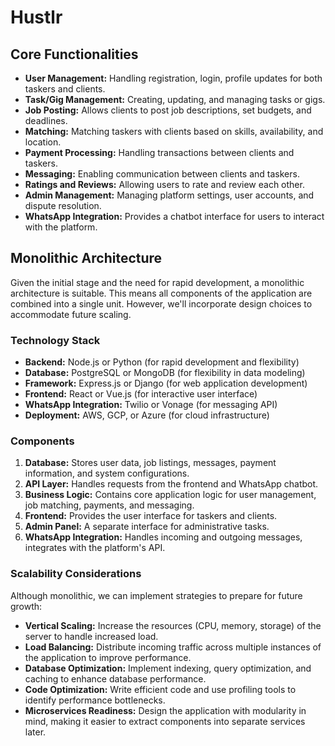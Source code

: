 

# Hustlr

## Core Functionalities

* **User Management:** Handling registration, login, profile updates for both taskers and clients.
* **Task/Gig Management:** Creating, updating, and managing tasks or gigs.
* **Job Posting:** Allows clients to post job descriptions, set budgets, and deadlines.
* **Matching:** Matching taskers with clients based on skills, availability, and location.
* **Payment Processing:** Handling transactions between clients and taskers.
* **Messaging:** Enabling communication between clients and taskers.
* **Ratings and Reviews:** Allowing users to rate and review each other.
* **Admin Management:** Managing platform settings, user accounts, and dispute resolution.
* **WhatsApp Integration:** Provides a chatbot interface for users to interact with the platform.

## Monolithic Architecture

Given the initial stage and the need for rapid development, a monolithic architecture is suitable. This means all components of the application are combined into a single unit. However, we'll incorporate design choices to accommodate future scaling.

### Technology Stack

* **Backend:** Node.js or Python (for rapid development and flexibility)
* **Database:** PostgreSQL or MongoDB (for flexibility in data modeling)
* **Framework:** Express.js or Django (for web application development)
* **Frontend:** React or Vue.js (for interactive user interface)
* **WhatsApp Integration:** Twilio or Vonage (for messaging API)
* **Deployment:** AWS, GCP, or Azure (for cloud infrastructure)

### Components

1. **Database:** Stores user data, job listings, messages, payment information, and system configurations.
2. **API Layer:** Handles requests from the frontend and WhatsApp chatbot.
3. **Business Logic:** Contains core application logic for user management, job matching, payments, and messaging.
4. **Frontend:** Provides the user interface for taskers and clients.
5. **Admin Panel:** A separate interface for administrative tasks.
6. **WhatsApp Integration:** Handles incoming and outgoing messages, integrates with the platform's API.

### Scalability Considerations

Although monolithic, we can implement strategies to prepare for future growth:

* **Vertical Scaling:** Increase the resources (CPU, memory, storage) of the server to handle increased load.
* **Load Balancing:** Distribute incoming traffic across multiple instances of the application to improve performance.
* **Database Optimization:** Implement indexing, query optimization, and caching to enhance database performance.
* **Code Optimization:** Write efficient code and use profiling tools to identify performance bottlenecks.
* **Microservices Readiness:** Design the application with modularity in mind, making it easier to extract components into separate services later.
